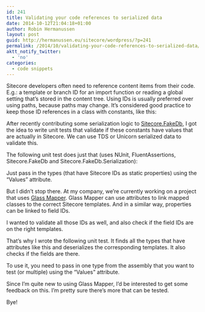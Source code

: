 ```yaml
---
id: 241
title: Validating your code references to serialized data
date: 2014-10-12T21:04:18+01:00
author: Robin Hermanussen
layout: post
guid: http://hermanussen.eu/sitecore/wordpress/?p=241
permalink: /2014/10/validating-your-code-references-to-serialized-data/
aktt_notify_twitter:
  - 'no'
categories:
  - code snippets
---
```

Sitecore developers often need to reference content items from their code. E.g.: a template or branch ID for an import function or reading a global setting that&#8217;s stored in the content tree. Using IDs is usually preferred over using paths, because paths may change. It&#8217;s considered good practice to keep those ID references in a class with constants, like this:



After recently contributing some serialization logic to <a title="Sitecore.FakeDb.Serialization" href="https://github.com/sergeyshushlyapin/Sitecore.FakeDb#fakedb-serialization" onclick="javascript:_gaq.push(['_trackEvent','outbound-article','http://github.com']);">Sitecore.FakeDb</a>, I got the idea to write unit tests that validate if these constants have values that are actually in Sitecore. We can use TDS or Unicorn serialized data to validate this.

The following unit test does just that (uses NUnit, FluentAssertions, Sitecore.FakeDb and Sitecore.FakeDb.Serialization):



Just pass in the types (that have Sitecore IDs as static properties) using the &#8220;Values&#8221; attribute.

But I didn&#8217;t stop there. At my company, we&#8217;re currently working on a project that uses <a title="Glass Mapper" href="http://glass.lu/" onclick="javascript:_gaq.push(['_trackEvent','outbound-article','http://glass.lu']);">Glass Mapper</a>. Glass Mapper can use attributes to link mapped classes to the correct Sitecore templates. And in a similar way, properties can be linked to field IDs.



I wanted to validate all those IDs as well, and also check if the field IDs are on the right templates.

That&#8217;s why I wrote the following unit test. It finds all the types that have attributes like this and deserializes the corresponding templates. It also checks if the fields are there.

To use it, you need to pass in one type from the assembly that you want to test (or multiple) using the &#8220;Values&#8221; attribute.



Since I&#8217;m quite new to using Glass Mapper, I&#8217;d be interested to get some feedback on this. I&#8217;m pretty sure there&#8217;s more that can be tested.

Bye!